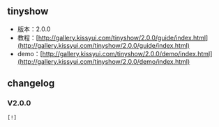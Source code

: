 ## tinyshow

* 版本：2.0.0
* 教程：[http://gallery.kissyui.com/tinyshow/2.0.0/guide/index.html](http://gallery.kissyui.com/tinyshow/2.0.0/guide/index.html)
* demo：[http://gallery.kissyui.com/tinyshow/2.0.0/demo/index.html](http://gallery.kissyui.com/tinyshow/2.0.0/demo/index.html)

## changelog

### V2.0.0

    [!]


